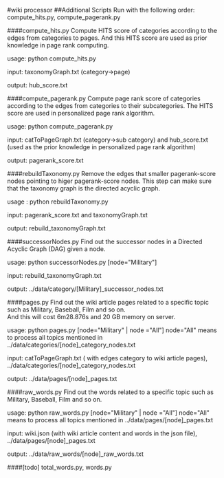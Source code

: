 #wiki processor
##Additional Scripts
Run with the following order: compute_hits.py, compute_pagerank.py

####compute_hits.py
Compute HITS score of categories according to the edges from categories to pages. And this HITS score are used as prior knowledge in page rank computing.

usage: python compute_hits.py

input: taxonomyGraph.txt (category->page)

output: hub_score.txt

####compute_pagerank.py
Compute page rank score of categories according to the edges from categories to their subcategories. The HITS score are used in personalized page rank algorithm.

usage: python compute_pagerank.py

input: catToPageGraph.txt (category->sub category)
    and hub_score.txt (used as the prior knowledge in personalized page rank algorithm)

output: pagerank_score.txt

####rebuildTaxonomy.py
Remove the edges that smaller pagerank-score nodes pointing to higer pagerank-score nodes. This step can make sure that the taxonomy graph is the directed acyclic graph. 

usage : python rebuildTaxonomy.py

input: pagerank_score.txt and taxonomyGraph.txt

output: rebuild_taxonomyGraph.txt

####successorNodes.py
Find out the successor nodes in a Directed Acyclic Graph (DAG) given a node.

usage: python successorNodes.py [node="Military"]

input: rebuild_taxonomyGraph.txt

output: ../data/category/[Military]_successor_nodes.txt

####pages.py
Find out the wiki article pages related to a specific topic such as Military, Baseball, Film and so on.  
And this will cost 6m28.876s and 20 GB memory on server.

usage: python pages.py [node="Military" | node ="All"]
    node="All" means to process all topics mentioned in ../data/categories/[node]_category_nodes.txt

input: catToPageGraph.txt ( with edges category to wiki article pages), ../data/categories/[node]_category_nodes.txt

output: ../data/pages/[node]_pages.txt

####raw_words.py
Find out the words related to a specific topic such as Military, Baseball, Film and so on.

usage: python raw_words.py [node="Military" | node ="All"]
    node="All" means to process all topics mentioned in ../data/pages/[node]_pages.txt

input: wiki.json (with wiki article content and words in the json file), ../data/pages/[node]_pages.txt

output: ../data/raw_words/[node]_raw_words.txt

####[todo] total_words.py, words.py
